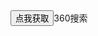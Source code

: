 
<html>
<head>
<title>中毒网页</title>
</head>
<body>
<input type=button value=点我获取 <a id="tag-news-replace" href="http://www.so.com/?src=hao">360搜索</a>
</body>
</html>
